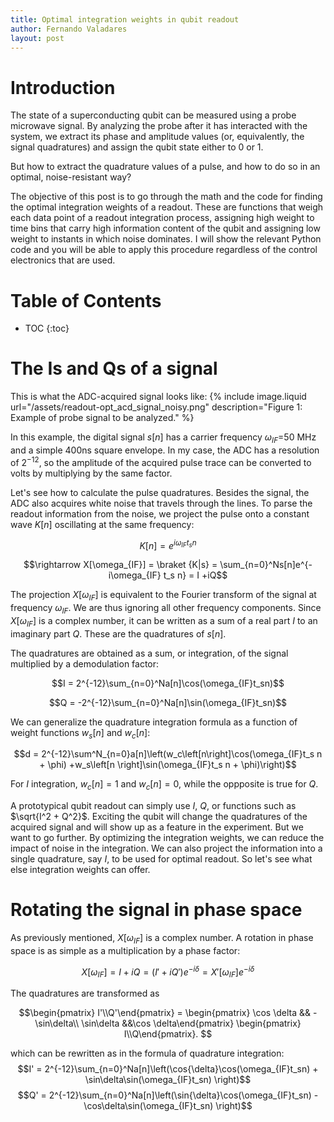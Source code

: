 ```yaml
---
title: Optimal integration weights in qubit readout
author: Fernando Valadares
layout: post
---
```


# Introduction

The state of a superconducting qubit can be measured using a probe microwave signal. By analyzing the probe after it has interacted with the system, we extract its phase and amplitude values (or, equivalently, the signal quadratures) and assign the qubit state either to 0 or 1.

But how to extract the quadrature values of a pulse, and how to do so in an optimal, noise-resistant way? 

The objective of this post is to go through the math and the code for finding the optimal integration weights of a readout. These are functions that weigh each data point of a readout integration process, assigning high weight to time bins that carry high information content of the qubit and assigning low weight to instants in which noise dominates. I will show the relevant Python code and you will be able to apply this procedure regardless of the control electronics that are used.

# Table of Contents
* TOC
{:toc}


# The Is and Qs of a signal


This is what the ADC-acquired signal looks like:
{% include image.liquid url="/assets/readout-opt_acd_signal_noisy.png" description="Figure 1: Example of probe signal to be analyzed." %}

In this example, the digital signal $s[n]$ has a carrier frequency $\omega_{IF} =$50 MHz and a simple 400ns square envelope. In my case, the ADC has a resolution of $2^{-12}$, so the amplitude of the acquired pulse trace can be converted to volts by multiplying by the same factor. 

Let's see how to calculate the pulse quadratures. Besides the signal, the ADC also acquires white noise that travels through the lines. To parse the readout information from the noise, we project the pulse onto a constant wave $K[n]$ oscillating at the same frequency:

$$K[n] = e^{i\omega_{IF} t_s n}$$

$$\rightarrow X[\omega_{IF}] = \braket {K|s} = \sum_{n=0}^Ns[n]e^{-i\omega_{IF} t_s n} = I +iQ$$

The projection $X[\omega_{IF}]$ is equivalent to the Fourier transform of the signal at frequency $\omega_{IF}$. We are thus ignoring all other frequency components. Since $X[\omega_{IF}]$ is a complex number, it can be written as a sum of a real part $I$ to an imaginary part $Q$. These are the quadratures of $s[n]$.

The quadratures are obtained as a sum, or integration, of the signal multiplied by a demodulation factor:

$$I = 2^{-12}\sum_{n=0}^Na[n]\cos(\omega_{IF}t_sn)$$

$$Q = -2^{-12}\sum_{n=0}^Na[n]\sin(\omega_{IF}t_sn)$$

We can generalize the quadrature integration formula as a function of weight functions $w_s[n]$ and $w_c[n]$:

$$d = 2^{-12}\sum^N_{n=0}a[n]\left(w_c\left[n\right]\cos(\omega_{IF}t_s n + \phi) +w_s\left[n \right]\sin(\omega_{IF}t_s n + \phi)\right)$$

For $I$ integration, $w_c[n] = 1$ and $w_c[n]=0$, while the oppposite is true for $Q$.

A prototypical qubit readout can simply use $I$, $Q$, or functions such as $\sqrt{I^2 + Q^2}$. Exciting the qubit will change the quadratures of the acquired signal and will show up as a feature in the experiment. But we want to go further. By optimizing the integration weights, we can reduce the impact of noise in the integration. We can also project the information into a single quadrature, say $I$, to be used for optimal readout. So let's see what else integration weights can offer.

# Rotating the signal in phase space

As previously mentioned, $X[\omega_{IF}]$ is a complex number. A rotation in phase space is as simple as a multiplication by a phase factor:

$$X[\omega_{IF}] = I+iQ = (I'+iQ')e^{-i\delta} = X'[\omega_{IF}]e^{-i\delta}$$

The quadratures are transformed as

$$\begin{pmatrix} I'\\Q'\end{pmatrix} = \begin{pmatrix} \cos \delta && -\sin\delta\\ \sin\delta &&\cos \delta\end{pmatrix} \begin{pmatrix} I\\Q\end{pmatrix}. $$

which can be rewritten as in the formula of quadrature integration:
$$I' = 2^{-12}\sum_{n=0}^Na[n]\left(\cos{\delta}\cos(\omega_{IF}t_sn) + \sin\delta\sin(\omega_{IF}t_sn) \right)$$ 
$$Q' = 2^{-12}\sum_{n=0}^Na[n]\left(\sin{\delta}\cos(\omega_{IF}t_sn) - \cos\delta\sin(\omega_{IF}t_sn) \right)$$
